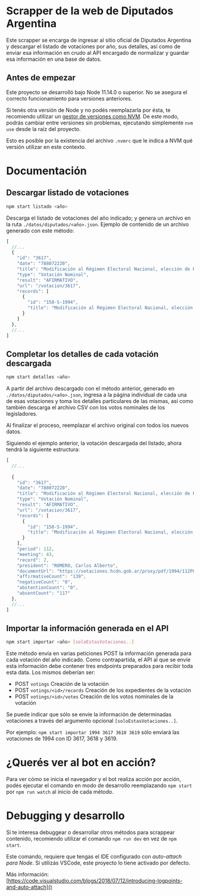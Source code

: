 # Scrapper de la web de Diputados Argentina

Este scrapper se encarga de ingresar al sitio oficial de Diputados Argentina y descargar el listado de votaciones por año,
sus detalles, así como de enviar esa información en crudo al API encargado de normalizar y guardar esa información en una
base de datos.

## Antes de empezar

Este proyecto se desarrolló bajo Node 11.14.0 o superior. No se asegura el correcto funcionamiento para versiones anteriores.

Si tenés otra versión de Node y no podés reemplazarla por ésta, te recomiendo utilizar un [gestor de versiones como NVM](https://github.com/nvm-sh/nvm).
De este modo, podrás cambiar entre versiones sin problemas, ejecutando simplemente `nvm use` desde la raíz del proyecto.

Esto es posible por la existencia del archivo `.nvmrc` que le indica a NVM qué versión utilizar en este contexto.

# Documentación

## Descargar listado de votaciones

```sh
npm start listado <año>
```

Descarga el listado de votaciones del año indicado; y genera un archivo en la ruta `./datos/diputados/<año>.json`.
Ejemplo de contenido de un archivo generado con este método:

```js
[
  //...
  {
    "id": "3617",
    "date": "788072220",
    "title": "Modificación al Régimen Electoral Nacional, elección de Presidente y Vicepresidente de la Nación, Senadores y Diputados Nacionales - En General",
    "type": "Votación Nominal",
    "result": "AFIRMATIVO",
    "url": "/votacion/3617",
    "records": [
      {
        "id": "158-S-1994",
        "title": "Modificación al Régimen Electoral Nacional, elección de Presidente y Vicepresidente de la Nación, Senadores y Diputados Nacionales - En General "
      }
    ]
  },
  //...
]
```

## Completar los detalles de cada votación descargada

```sh
npm start detalles <año>
```

A partir del archivo descargado con el método anterior, generado en `./datos/diputados/<año>.json`, ingresa a la página 
individual de cada una de esas votaciones y toma los detalles particulares de las mismas, así como también descarga el archivo CSV con los votos nominales de los legisladores.

Al finalizar el proceso, reemplazar el archivo original con todos los nuevos datos.

Siguiendo el ejemplo anterior, la votación descargada del listado, ahora tendrá la siguiente estructura:

```js
[
  //...
  
  {
    "id": "3617",
    "date": "788072220",
    "title": "Modificación al Régimen Electoral Nacional, elección de Presidente y Vicepresidente de la Nación, Senadores y Diputados Nacionales - En General",
    "type": "Votación Nominal",
    "result": "AFIRMATIVO",
    "url": "/votacion/3617",
    "records": [
      {
        "id": "158-S-1994",
        "title": "Modificación al Régimen Electoral Nacional, elección de Presidente y Vicepresidente de la Nación, Senadores y Diputados Nacionales - En General "
      }
    ],
    "period": 112,
    "meeting": 43,
    "record": 2,
    "president": "ROMERO, Carlos Alberto",
    "documentUrl": "https://votaciones.hcdn.gob.ar/proxy/pdf/1994/112PO03_02_R43.pdf",
    "affirmativeCount": "139",
    "negativeCount": "0",
    "abstentionCount": "0",
    "absentCount": "117"
  },
  //...
]
```
## Importar la información generada en el API

```sh
npm start importar <año> [soloEstasVotaciones..]
```

Este método envía en varias peticiones POST la información generada para cada votación del año indicado. Como contrapartida,
el API al que se envíe esta información debe contener tres endpoints preparados para recibir toda esta data. Los mismos
deberían ser:
- POST `votings` Creación de la votación
- POST `votings/<id>/records` Creación de los expedientes de la votación
- POST `votings/<id>/votes` Creación de los votos nominales de la votación

Se puede indicar que sólo se envíe la información de determinadas votaciones a través del argumento opcional `[soloEstasVotaciones..]`.

Por ejemplo: `npm start importar 1994 3617 3618 3619` sólo enviará las votaciones de 1994
con ID 3617, 3618 y 3619.

# ¿Querés **ver** al bot en acción?

Para ver cómo se inicia el navegador y el bot realiza acción por acción, podés ejecutar el comando en modo de desarrollo
reemplazando `npm start` por `npm run watch` al inicio de cada método.

# Debugging y desarrollo

Si te interesa debuggear o desarrollar otros métodos para scrappear contenido, recomiendo utilizar el comando
`npm run dev` en vez de `npm start`.

Este comando, requiere que tengas el IDE configurado con *auto-attach para Node*.
Si utilizás VSCode, este proyecto lo tiene activado por defecto.

Más información: [https://code.visualstudio.com/blogs/2018/07/12/introducing-logpoints-and-auto-attach]()
